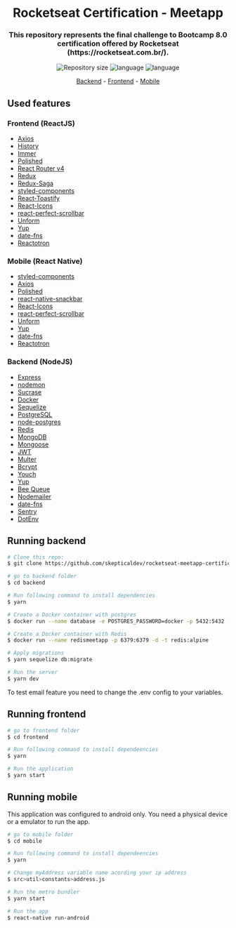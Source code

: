 <h1 align="center">Rocketseat Certification - Meetapp</h1>

<h3 align="center">This repository represents the final challenge to Bootcamp 8.0 certification offered by Rocketseat (https://rocketseat.com.br/).</h3>

<p align="center">
<img alt="Repository size" src="https://img.shields.io/github/repo-size/skepticaldev/rocketseat-meetapp-certification">
<img alt="language" src="https://img.shields.io/github/languages/top/skepticaldev/rocketseat-meetapp-certification">
<img alt="language" src="https://img.shields.io/github/languages/count/skepticaldev/rocketseat-meetapp-certification">
</p>

<p align="center">
  <a href="#running-backend">Backend</a> -
  <a href="#running-frontend">Frontend</a> -
  <a href="#running-mobile">Mobile</a>
</p>

## Used features

### Frontend (ReactJS)

-   [Axios](https://github.com/axios/axios)
-   [History](https://www.npmjs.com/package/history)
-   [Immer](https://github.com/immerjs/immer)
-   [Polished](https://polished.js.org/)
-   [React Router v4](https://github.com/ReactTraining/react-router)
-   [Redux](https://redux.js.org/)
-   [Redux-Saga](https://redux-saga.js.org/)
-   [styled-components](https://www.styled-components.com/)
-   [React-Toastify](https://fkhadra.github.io/react-toastify/)
-   [React-Icons](http://react-icons.github.io/react-icons/)
-   [react-perfect-scrollbar](https://github.com/OpusCapita/react-perfect-scrollbar)
-   [Unform](https://github.com/Rocketseat/unform)
-   [Yup](https://www.npmjs.com/package/yup)
-   [date-fns](https://date-fns.org/)
-   [Reactotron](https://infinite.red/reactotron)

### Mobile (React Native)

-   [styled-components](https://www.styled-components.com/)
-   [Axios](https://github.com/axios/axios)
-   [Polished](https://polished.js.org/)
-   [react-native-snackbar](https://www.npmjs.com/package/react-native-snackbar)
-   [React-Icons](http://react-icons.github.io/react-icons/)
-   [react-perfect-scrollbar](https://github.com/OpusCapita/react-perfect-scrollbar)
-   [Unform](https://github.com/Rocketseat/unform)
-   [Yup](https://www.npmjs.com/package/yup)
-   [date-fns](https://date-fns.org/)
-   [Reactotron](https://infinite.red/reactotron)

### Backend (NodeJS)

-   [Express](https://expressjs.com/)
-   [nodemon](https://nodemon.io/)
-   [Sucrase](https://github.com/alangpierce/sucrase)
-   [Docker](https://www.docker.com/docker-community)
-   [Sequelize](http://docs.sequelizejs.com/)
-   [PostgreSQL](https://www.postgresql.org/)
-   [node-postgres](https://www.npmjs.com/package/pg)
-   [Redis](https://redis.io/)
-   [MongoDB](https://www.mongodb.com/)
-   [Mongoose](https://mongoosejs.com/)
-   [JWT](https://jwt.io/)
-   [Multer](https://github.com/expressjs/multer)
-   [Bcrypt](https://www.npmjs.com/package/bcrypt)
-   [Youch](https://www.npmjs.com/package/youch)
-   [Yup](https://www.npmjs.com/package/yup)
-   [Bee Queue](https://www.npmjs.com/package/bcrypt)
-   [Nodemailer](https://nodemailer.com/about/)
-   [date-fns](https://date-fns.org/)
-   [Sentry](https://sentry.io/)
-   [DotEnv](https://www.npmjs.com/package/dotenv)

## Running backend

```bash
# Clone this repo:
$ git clone https://github.com/skepticaldev/rocketseat-meetapp-certification.git

# go to backend folder
$ cd backend

# Run following command to install dependencies
$ yarn

# Create a Docker container with postgres
$ docker run --name database -e POSTGRES_PASSWORD=docker -p 5432:5432 -d postgres

# Create a Docker container with Redis
$ docker run --name redismeetapp -p 6379:6379 -d -t redis:alpine

# Apply migrations
$ yarn sequelize db:migrate

# Run the server
$ yarn dev
```

To test email feature you need to change the .env config to your variables.

## Running frontend

```bash
# go to frontend folder
$ cd frontend

# Run following command to install dependeencies
$ yarn

# Run the application
$ yarn start
```

## Running mobile

This application was configured to android only. You need a physical device or a emulator to run the app.

```bash
# go to mobile folder
$ cd mobile

# Run following command to install dependeencies
$ yarn

# Change myAddress variable name acording your ip address
$ src>util>constants>address.js

# Run the metro bundler
$ yarn start

# Run the app
$ react-native run-android
```
